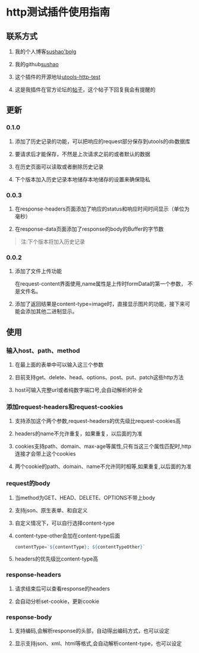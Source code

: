 # http测试插件使用指南

## 联系方式

1. 我的个人博客[sushao'bolg](https://www.sushao.blog)

2. 我的github[sushao](https://github.com/suxiaoshao)

3. 这个插件的开源地址[utools-http-test](https://github.com/suxiaoshao/utools-http-test)

4. 这是我插件在官方论坛的[帖子](https://yuanliao.info/d/1843)，这个帖子下回复我会有提醒的

## 更新

### 0.1.0

1. 添加了历史记录的功能，可以把响应的request部分保存到utools的db数据库

2. 要请求后才能保存，不然是上次请求之前的或者默认的数据

3. 在历史页面可以读取或者删除历史记录

4. 下个版本加入历史记录本地储存本地储存的设置来确保隐私

### 0.0.3

1. 在response-headers页面添加了响应的status和响应时间时间显示（单位为毫秒）

2. 在response-data页面添加了response的body的Buffer的字节数

> 注:下个版本将加入历史记录  

### 0.0.2

1. 添加了文件上传功能

    在request-content界面使用,name属性是上传时formData的第一个参数，
    不是文件名。

2. 添加了返回结果是content-type=image时，直接显示图片的功能，接下来可能会添加其他二进制显示。

## 使用

### 输入host、path、method

1. 在最上面的表单中可以输入这三个参数

2. 目前支持get、delete、head、options、post、put、patch这些http方法

3. host可输入完整url或者纯数字端口号,会自动解析的补全

### 添加request-headers和request-cookies

1. 支持添加这个两个参数,request-headers的优先级比request-cookies高

2. headers的name不允许重复，如果重复，以后面的为准

3. cookies支持path、domain、max-age等属性,只有当这三个属性匹配时,http连接才会带上这个cookies

4. 两个cookie的path、domain、name不允许同时相等,如果重复,以后面的为准

### request的body

1. 当method为GET、HEAD、DELETE、OPTIONS不带上body

2. 支持json、原生表单、和自定义

3. 自定义情况下，可以自行选择content-type

4. content-type-other会加在content-type后面

    ```javascript
   contentType=`${contentType}; ${contentTypeOther}`
    ```
 
 5. headers的优先级比content-type高
 
 ### response-headers
 
 1. 请求结束后可以查看response的headers
 
 2. 会自动分析set-cookie，更新cookie
 
 
### response-body

1. 支持编码,会解析response的头部，自动得出编码方式，也可以设定

2. 显示支持json、xml、html等格式,会自动解析content-type，也可以设定
